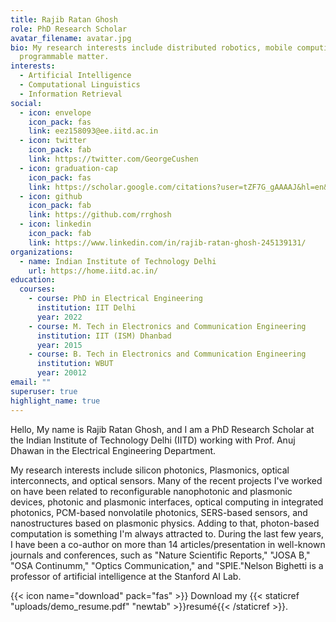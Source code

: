 ```yaml
---
title: Rajib Ratan Ghosh
role: PhD Research Scholar
avatar_filename: avatar.jpg
bio: My research interests include distributed robotics, mobile computing and
  programmable matter.
interests:
  - Artificial Intelligence
  - Computational Linguistics
  - Information Retrieval
social:
  - icon: envelope
    icon_pack: fas
    link: eez158093@ee.iitd.ac.in
  - icon: twitter
    icon_pack: fab
    link: https://twitter.com/GeorgeCushen
  - icon: graduation-cap
    icon_pack: fas
    link: https://scholar.google.com/citations?user=tZF7G_gAAAAJ&hl=en&oi=ao
  - icon: github
    icon_pack: fab
    link: https://github.com/rrghosh
  - icon: linkedin
    icon_pack: fab
    link: https://www.linkedin.com/in/rajib-ratan-ghosh-245139131/
organizations:
  - name: Indian Institute of Technology Delhi
    url: https://home.iitd.ac.in/
education:
  courses:
    - course: PhD in Electrical Engineering
      institution: IIT Delhi
      year: 2022
    - course: M. Tech in Electronics and Communication Engineering
      institution: IIT (ISM) Dhanbad
      year: 2015
    - course: B. Tech in Electronics and Communication Engineering
      institution: WBUT
      year: 20012
email: ""
superuser: true
highlight_name: true
---
```

Hello, 
My name is Rajib Ratan Ghosh, and I am a PhD Research Scholar at the Indian Institute of Technology Delhi (IITD) working with Prof. Anuj Dhawan in the Electrical Engineering Department. 


My research interests include silicon photonics, Plasmonics, optical interconnects, and optical sensors. Many of the recent projects I've worked on have been related to reconfigurable nanophotonic and plasmonic devices, photonic and plasmonic interfaces, optical computing in integrated photonics, PCM-based nonvolatile photonics, SERS-based sensors, and nanostructures based on plasmonic physics. Adding to that, photon-based computation is something I'm always attracted to. During the last few years, I have been a co-author on more than 14 articles/presentation in well-known journals and conferences, such as "Nature Scientific Reports," "JOSA B," "OSA Continumm," "Optics Communication," and "SPIE."Nelson Bighetti is a professor of artificial intelligence at the Stanford AI Lab. 

{{< icon name="download" pack="fas" >}} Download my {{< staticref "uploads/demo_resume.pdf" "newtab" >}}resumé{{< /staticref >}}.